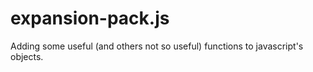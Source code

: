 expansion-pack.js
=================

Adding some useful (and others not so useful) functions to javascript's objects.
